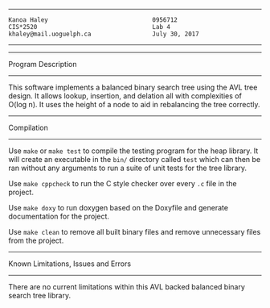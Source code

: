 ****************************************************
```
Kanoa Haley                             0956712
CIS*2520                                Lab 4
khaley@mail.uoguelph.ca                 July 30, 2017
```
****************************************************

*******************
Program Description
*******************
This software implements a balanced binary search tree using the AVL tree design. It allows lookup, insertion, and delation all with complexities of O(log n). It uses the height of a node to aid in rebalancing the tree correctly.

***********
Compilation
***********

Use `make` or `make test` to compile the testing program for the heap library. It will create an executable in the `bin/` directory called `test` which can then be ran without any arguments to run a suite of unit tests for the tree library.

Use `make cppcheck` to run the C style checker over every `.c` file in the project.

Use `make doxy` to run doxygen based on the Doxyfile and generate documentation for the project.

Use `make clean` to remove all built binary files and remove unnecessary files from the project.

************************************
Known Limitations, Issues and Errors
************************************
There are no current limitations within this AVL backed balanced binary search tree library.
